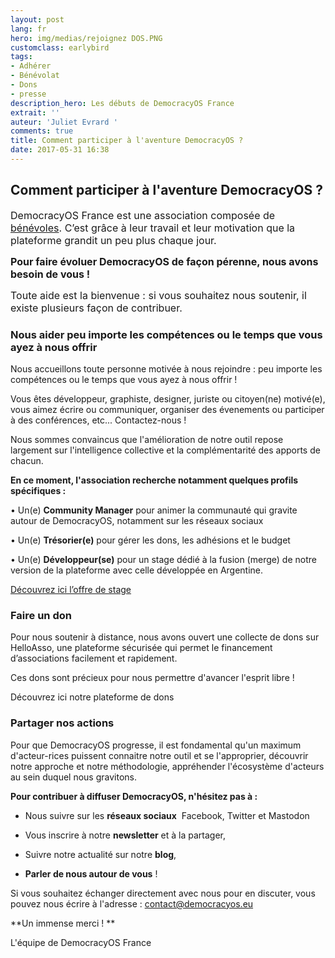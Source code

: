 ```yaml
---
layout: post
lang: fr
hero: img/medias/rejoignez DOS.PNG
customclass: earlybird
tags:
- Adhérer
- Bénévolat
- Dons
- presse
description_hero: Les débuts de DemocracyOS France
extrait: ''
auteur: 'Juliet Evrard '
comments: true
title: Comment participer à l'aventure DemocracyOS ?
date: 2017-05-31 16:38
---
```



## Comment participer à l'aventure DemocracyOS ?

<span style="font-size: 1rem;">DemocracyOS France est une association composée de<a href="http://democracyos.eu/a-propos/"> bénévoles</a>. C’est grâce à leur travail et leur motivation que la plateforme grandit un peu plus chaque jour.&nbsp; <br></span>

<span style="font-size: 1rem;"><b>Pour faire évoluer DemocracyOS de façon pérenne, nous avons besoin de vous !&nbsp;</b> <br></span>

<span style="font-size: 1rem;">Toute aide est la bienvenue : si vous souhaitez nous soutenir, il existe plusieurs façon de contribuer. <br></span>

### Nous aider peu importe les compétences ou le temps que vous ayez à nous offrir

Nous accueillons toute personne motivée à nous rejoindre : peu importe les compétences ou le temps que vous ayez à nous offrir !

Vous êtes développeur, graphiste, designer, juriste ou citoyen(ne) motivé(e), vous aimez écrire ou communiquer, organiser des évenements ou participer à des conférences, etc... Contactez-nous !

Nous sommes convaincus que l'amélioration de notre outil repose largement sur l'intelligence collective et la complémentarité des apports de chacun.

**En ce moment, l'association recherche notamment quelques profils spécifiques :**

•	Un(e) **Community Manager** pour animer la communauté qui gravite autour de DemocracyOS, notamment sur les réseaux sociaux

• Un(e) **Trésorier(e)** pour gérer les dons, les adhésions et le budget

•	Un(e) **Développeur(se)** pour un stage dédié à la fusion (merge) de notre version de la plateforme avec celle développée en Argentine.

[Découvrez ici l’offre de stage](http://democracyos.eu/blog/stage-merge-democracyos-france-argentine)

### Faire un don

Pour nous soutenir à distance, nous avons ouvert une collecte de dons sur HelloAsso, une plateforme sécurisée qui permet le financement d’associations facilement et rapidement.

Ces dons sont précieux pour nous permettre d'avancer l'esprit libre !

Découvrez ici notre plateforme de dons

### Partager nos actions

Pour que DemocracyOS progresse, il est fondamental qu'un maximum d'acteur-rices puissent connaitre notre outil et se l'approprier, découvrir notre approche et notre méthodologie, appréhender l'écosystème d'acteurs au sein duquel nous gravitons.

**Pour contribuer à diffuser DemocracyOS, n'hésitez pas à :**

* Nous suivre sur les **réseaux sociaux**  Facebook, Twitter et Mastodon

* Vous inscrire à notre **newsletter** et à la partager,

* Suivre notre actualité sur notre **blog**,

* **Parler de nous autour de vous** !

Si vous souhaitez échanger directement avec nous pour en discuter, vous  pouvez nous écrire à l'adresse : contact@democracyos.eu

**Un immense merci ! **

L'équipe de DemocracyOS France